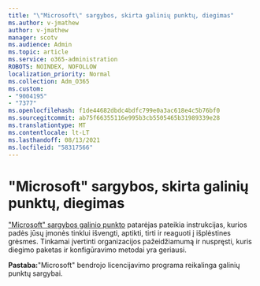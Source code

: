 ```yaml
---
title: "\"Microsoft\" sargybos, skirta galinių punktų, diegimas"
ms.author: v-jmathew
author: v-jmathew
manager: scotv
ms.audience: Admin
ms.topic: article
ms.service: o365-administration
ROBOTS: NOINDEX, NOFOLLOW
localization_priority: Normal
ms.collection: Adm_O365
ms.custom:
- "9004195"
- "7377"
ms.openlocfilehash: f1de44682dbdc4bdfc799e0a3ac618e4c5b76bf0
ms.sourcegitcommit: ab75f66355116e995b3cb5505465b31989339e28
ms.translationtype: MT
ms.contentlocale: lt-LT
ms.lasthandoff: 08/13/2021
ms.locfileid: "58317566"
---
```

# <a name="deploy-microsoft-defender-for-endpoint"></a>"Microsoft" sargybos, skirta galinių punktų, diegimas

["Microsoft" sargybos galinio punkto](https://go.microsoft.com/fwlink/?linkid=2146241) patarėjas pateikia instrukcijas, kurios padės jūsų įmonės tinklui išvengti, aptikti, tirti ir reaguoti į išplėstines grėsmes. Tinkamai įvertinti organizacijos pažeidžiamumą ir nuspręsti, kuris diegimo paketas ir konfigūravimo metodai yra geriausi.

**Pastaba:**"Microsoft" bendrojo licencijavimo programa reikalinga galinių punktų sargybai.
